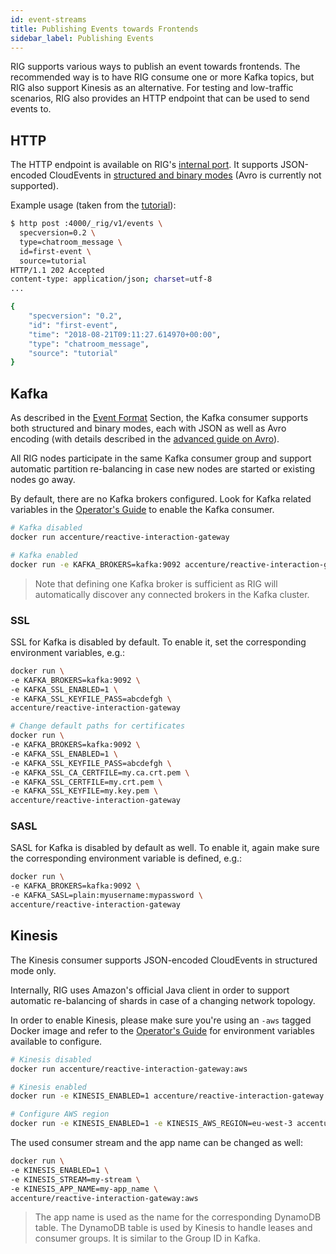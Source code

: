 ```yaml
---
id: event-streams
title: Publishing Events towards Frontends
sidebar_label: Publishing Events
---
```


RIG supports various ways to publish an event towards frontends. The recommended way is to have RIG consume one or more Kafka topics, but RIG also support Kinesis as an alternative. For testing and low-traffic scenarios, RIG also provides an HTTP endpoint that can be used to send events to.

## HTTP

The HTTP endpoint is available on RIG's [internal port](rig-ops-guide). It supports JSON-encoded CloudEvents in [structured and binary modes](event-format#http-transport-binding) (Avro is currently not supported).

Example usage (taken from the [tutorial](tutorial#4-create-a-new-chatroom-message-event-backend)):

```bash
$ http post :4000/_rig/v1/events \
  specversion=0.2 \
  type=chatroom_message \
  id=first-event \
  source=tutorial
HTTP/1.1 202 Accepted
content-type: application/json; charset=utf-8
...

{
    "specversion": "0.2",
    "id": "first-event",
    "time": "2018-08-21T09:11:27.614970+00:00",
    "type": "chatroom_message",
    "source": "tutorial"
}

```

## Kafka

As described in the [Event Format](event-format#kafka-transport-binding) Section, the Kafka consumer supports both structured and binary modes, each with JSON as well as Avro encoding (with details described in the [advanced guide on Avro](avro)).

All RIG nodes participate in the same Kafka consumer group and support automatic partition re-balancing in case new nodes are started or existing nodes go away.

By default, there are no Kafka brokers configured. Look for Kafka related variables in the [Operator's Guide](./rig-ops-guide.md) to enable the Kafka consumer.

```bash
# Kafka disabled
docker run accenture/reactive-interaction-gateway

# Kafka enabled
docker run -e KAFKA_BROKERS=kafka:9092 accenture/reactive-interaction-gateway
```

> Note that defining one Kafka broker is sufficient as RIG will automatically discover any connected brokers in the Kafka cluster.

### SSL

SSL for Kafka is disabled by default. To enable it, set the corresponding environment variables, e.g.:

```bash
docker run \
-e KAFKA_BROKERS=kafka:9092 \
-e KAFKA_SSL_ENABLED=1 \
-e KAFKA_SSL_KEYFILE_PASS=abcdefgh \
accenture/reactive-interaction-gateway

# Change default paths for certificates
docker run \
-e KAFKA_BROKERS=kafka:9092 \
-e KAFKA_SSL_ENABLED=1 \
-e KAFKA_SSL_KEYFILE_PASS=abcdefgh \
-e KAFKA_SSL_CA_CERTFILE=my.ca.crt.pem \
-e KAFKA_SSL_CERTFILE=my.crt.pem \
-e KAFKA_SSL_KEYFILE=my.key.pem \
accenture/reactive-interaction-gateway
```

### SASL

SASL for Kafka is disabled by default as well. To enable it, again make sure the corresponding environment variable is defined, e.g.:

```bash
docker run \
-e KAFKA_BROKERS=kafka:9092 \
-e KAFKA_SASL=plain:myusername:mypassword \
accenture/reactive-interaction-gateway
```

## Kinesis

The Kinesis consumer supports JSON-encoded CloudEvents in structured mode only.

Internally, RIG uses Amazon's official Java client in order to support automatic re-balancing of shards in case of a changing network topology.

In order to enable Kinesis, please make sure you're using an `-aws` tagged Docker image and refer to the [Operator's Guide](./rig-ops-guide.md) for environment variables available to configure.

```bash
# Kinesis disabled
docker run accenture/reactive-interaction-gateway:aws

# Kinesis enabled
docker run -e KINESIS_ENABLED=1 accenture/reactive-interaction-gateway

# Configure AWS region
docker run -e KINESIS_ENABLED=1 -e KINESIS_AWS_REGION=eu-west-3 accenture/reactive-interaction-gateway
```

The used consumer stream and the app name can be changed as well:

```bash
docker run \
-e KINESIS_ENABLED=1 \
-e KINESIS_STREAM=my-stream \
-e KINESIS_APP_NAME=my-app_name \
accenture/reactive-interaction-gateway:aws
```

> The app name is used as the name for the corresponding DynamoDB table. The DynamoDB table is used by Kinesis to handle leases and consumer groups. It is similar to the Group ID in Kafka.
